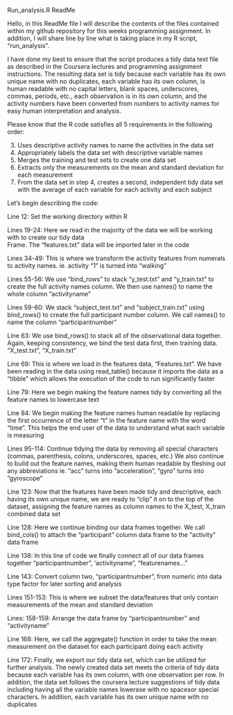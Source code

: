 Run_analysis.R  ReadMe

Hello, in this ReadMe file I will describe the contents of the files contained within my github repository for this weeks programming 
assignment. In addition, I will share line by line what is taking place in my R script, “run_analysis”.

I have done my best to ensure that the script produces a tidy data text file as described in the Coursera lectures and programming assignment instructions. The resulting data set is tidy because each variable has its own unique name with no duplicates,
each variable has its own column, is human readable with no capital letters, blank spaces, underscores, commas, periods, etc.,
each observation is in its own column, and the activity numbers have been converted from numbers to activity names for easy 
human interpretation and analysis. 

Please know that the R code satisfies all 5 requirements in the following order: 

3. Uses descriptive activity names to name the activities in the data set
4. Appropriately labels the data set with descriptive variable names
1. Merges the training and test sets to create one data set
2. Extracts only the measurements on the mean and standard deviation for each measurement
5. From the data set in step 4, creates a second, independent tidy data set with the average
   of each variable for each activity and each subject


Let’s begin describing the code:




Line 12: 	    Set the working directory within R

Lines 19-24: 	Here we read in the majority of the data we will be working with to create our tidy data       
         	    Frame. The “features.txt” data will be imported later in the code
              
Lines 34-49:	This is where we transform the activity features from numerals to activity names. ie. activity “1” is turned into “walking” 

Lines 55-56:	We use “bind_rows” to stack “y_test.txt” and “y_train.txt” to create the full activity names column. 
              We then use names() to name the whole column “activityname”

Lines 59-60:	We stack “subject_test.txt” and “subject_train.txt” using bind_rows() to create the full participant number column. 
              We call names() to name the column “participantnumber”

Line 63:	We use bind_rows() to stack all of the observational data together. Again, keeping consistency, we bind the test data first,
          then training data. “X_test.txt”, “X_train.txt”

Line 69:	This is where we load in the features data, “Features.txt”. We have been reading in the data using read_table() because it 
          imports the data as a “tibble” which allows the execution of the code to run significantly faster

Line 79:	Here we begin making the feature names tidy by converting all the feature names to lowercase text

Line 84: 	We begin making the feature names human readable by replacing the first occurrence of the letter “t” in the 
          feature name with the word “time”. This helps the end user of the data to understand what each variable is measuring

Lines 95-114:	Continue tidying the data by removing all special characters (commas, parenthesis, colons, underscores, spaces, etc.) 
              We also continue to build out the feature names, making them human readable by fleshing out any abbreviations ie. “acc” turns into “acceleration”, “gyro” turns into ”gyroscope”  

Line 123:	Now that the features have been made tidy and descriptive, each having its own unique name, we are ready to 
          “clip” it on to the top of the dataset, assigning the feature names as column names to the X_test, X_train combined data set

Line 128:	Here we continue binding our data frames together. We call bind_cols() to attach the “participant” column 
          data frame to the “activity” data frame 

Line 138: In this line of code we finally connect all of our data frames together “participantnumber”, ‘activityname”, “featurenames…”

Line 143:	Convert column two, “participantnumber”, from numeric into data type factor for later sorting and analysis

Lines 151-153:	This is where we subset the data/features that only contain measurements of the mean and standard deviation

Lines: 158-159:	Arrange the data frame by “participantnumber” and “activityname”

Line 168:	Here, we call the aggregate() function in order to take the mean measurement on the dataset for each participant doing each 
          activity

Line 172:	Finally, we export our tidy data set, which can be utilized for further analysis. The newly created data set meets the criteria 
          of tidy data  because each variable has its own column, with one observation per row. In addition, the data set follows the 
          coursera lecture suggestions of tidy data including having all the variable names lowerase with no spacesor special characters.
          In addition, each variable has its own unique name with no duplicates
    

